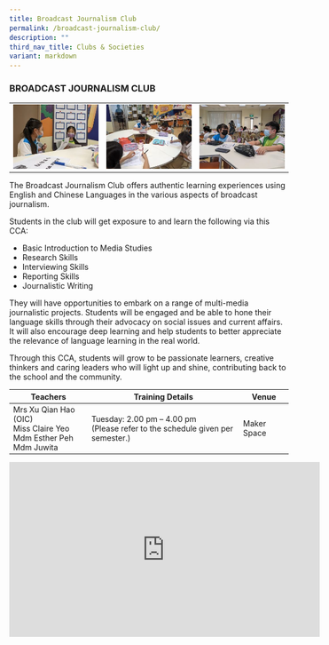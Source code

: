 ```yaml
---
title: Broadcast Journalism Club
permalink: /broadcast-journalism-club/
description: ""
third_nav_title: Clubs & Societies
variant: markdown
---
```

### BROADCAST JOURNALISM CLUB

<table>
	<tbody><tr>
		<td><img src="/images/Journalism-Club1.jpg"></td>
		<td><img src="/images/Journalism-Club2.jpg"></td>
		<td><img src="/images/Journalism-Club3.jpg"></td>
	</tr>
</tbody></table>

The Broadcast Journalism Club offers authentic learning experiences using English and Chinese Languages in the various aspects of broadcast journalism.

Students in the club will get exposure to and learn the following via this CCA:

*   Basic Introduction to Media Studies
*   Research Skills
*   Interviewing Skills
*   Reporting Skills
*   Journalistic Writing

They will have opportunities to embark on a range of multi-media journalistic projects. Students will be engaged and be able to hone their language skills through their advocacy on social issues and current affairs. It will also encourage deep learning and help students to better appreciate the relevance of language learning in the real world.

Through this CCA, students will grow to be passionate learners, creative thinkers and caring leaders who will light up and shine, contributing back to the school and the community.

| Teachers | Training Details | Venue |
| --- | --- | --- |
| Mrs Xu Qian Hao (OIC) <br>Miss Claire Yeo<br>Mdm Esther Peh<br>Mdm Juwita | Tuesday: 2.00 pm – 4.00 pm <br>(Please refer to the schedule given per semester.) | Maker Space |

<iframe allowfullscreen="" allow="accelerometer; autoplay; clipboard-write; encrypted-media; gyroscope; picture-in-picture; web-share" frameborder="0" title="YouTube video player" src="https://www.youtube.com/embed/vvDJjrYFNGY?si=DKVAxS6SmKsjA6gk" height="315" width="560"></iframe>